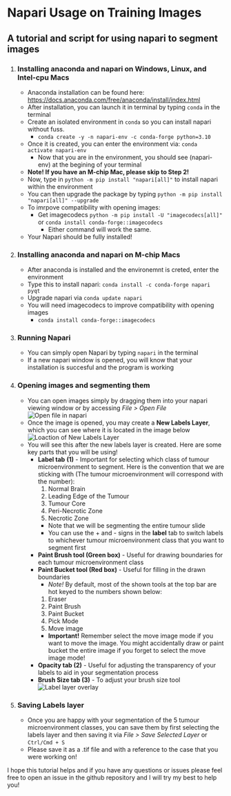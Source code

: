 # Napari Usage on Training Images
## A tutorial and script for using napari to segment images
1. ### Installing anaconda and napari on Windows, Linux, and Intel-cpu Macs
    - Anaconda installation can be found here: https://docs.anaconda.com/free/anaconda/install/index.html
    - After installation, you can launch it in terminal by typing `conda` in the terminal
    - Create an isolated environment in `conda` so you can install napari without fuss. 
        * `conda create -y -n napari-env -c conda-forge python=3.10`
    - Once it is created, you can enter the environment via: `conda activate napari-env`
        * Now that you are in the environment, you should see (napari-env) at the begining of your terminal
    - __Note! If you have an M-chip Mac, please skip to Step 2!__
    - Now, type in `python -m pip install "napari[all]"` to install napari within the environment
    - You can then upgrade the package by typing `python -m pip install "napari[all]" --upgrade`
    - To imrpove compatibility with opening images:
        * Get imagecodecs `python -m pip install -U "imagecodecs[all]"` or `conda install conda-forge::imagecodecs`
            - Either command will work the same.
    - Your Napari should be fully installed!
2. ### Installing anaconda and napari on M-chip Macs
    - After anaconda is installed and the environemnt is creted, enter the environment
    - Type this to install napari: `conda install -c conda-forge napari pyqt`
    - Upgrade napari via `conda update napari`
    - You will need imagecodecs to improve compatibility with opening images
        * `conda install conda-forge::imagecodecs`
3. ### Running Napari
    - You can simply open Napari by typing `napari` in the terminal
    - If a new napari window is opened, you will know that your installation is succesful and the program is working
4. ### Opening images and segmenting them
    - You can open images simply by dragging them into your napari viewing window or by accessing _File > Open File_
    ![Open file in napari](https://i.imgur.com/T3g1zm7.png)
    - Once the image is opened, you may create a __New Labels Layer__, which you can see where it is located in the image below
    ![Loaction of New Labels Layer](https://i.imgur.com/XOcwFtG.jpeg)
    - You will see this after the new labels layer is created. Here are some key parts that you will be using!
        * __Label tab__ __(1)__ - Important for selecting which class of tumour microenvironment to segment. Here is the convention that we are sticking with (The tumour microenvironment will correspond with the number):
            1. Normal Brain
            2. Leading Edge of the Tumour
            3. Tumour Core
            4. Peri-Necrotic Zone
            5. Necrotic Zone
            - Note that we will be segmenting the entire tumour slide
            - You can use the + and - signs in the __label__ tab to switch labels to whichever tumour microenvironment class that you want to segment first 
        * __Paint Brush tool (Green box)__ - Useful for drawing boundaries for each tumour microenvironment class
        * __Paint Bucket tool (Red box)__ - Useful for filling in the drawn boundaries
            * _Note!_ By default, most of the shown tools at the top bar are hot keyed to the numbers shown below:
            1. Eraser
            2. Paint Brush
            3. Paint Bucket
            4. Pick Mode
            5. Move image
            * __Important!__ Remember select the move image mode if you want to move the image. You might accidentally draw or paint bucket the entire image if you forget to select the move image mode!
        * __Opacity tab (2)__ - Useful for adjusting the transparency of your labels to aid in your segmentation process
        * __Brush Size tab (3)__ - To adjust your brush size tool
    ![Label layer overlay](https://i.imgur.com/Aj6kzAq.jpeg)

5. ### Saving Labels layer
    - Once you are happy with your segmentation of the 5 tumour microenvironment classes, you can save them by first selecting the labels layer and then saving it via _File > Save Selected Layer_ or `Ctrl/Cmd + S`
    - Please save it as a .tif file and with a reference to the case that you were working on!

I hope this tutorial helps and if you have any questions or issues please feel free to open an issue in the github repository and I will try my best to help you!